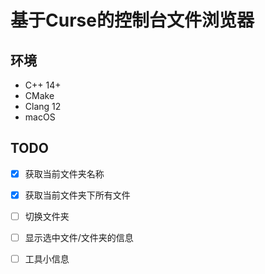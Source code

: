# 基于Curse的控制台文件浏览器
## 环境
- C++ 14+
- CMake
- Clang 12
- macOS
## TODO
- [x] 获取当前文件夹名称
- [x] 获取当前文件夹下所有文件
- [ ] 切换文件夹
- [ ] 显示选中文件/文件夹的信息
- [ ] 工具小信息

